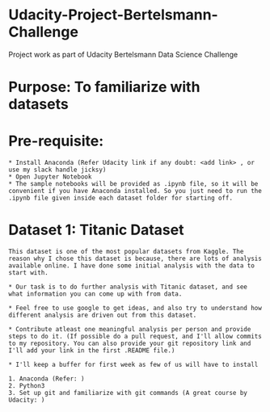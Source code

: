 # Udacity-Project-Bertelsmann-Challenge
Project work as part of Udacity Bertelsmann Data Science Challenge

# Purpose: To familiarize with datasets

# Pre-requisite:
	* Install Anaconda (Refer Udacity link if any doubt: <add link> , or use my slack handle jicksy)
	* Open Jupyter Notebook 
	* The sample notebooks will be provided as .ipynb file, so it will be convenient if you have Anaconda installed. So you just need to run the .ipynb file given inside each dataset folder for starting off.


# Dataset 1: Titanic Dataset
	This dataset is one of the most popular datasets from Kaggle. The reason why I chose this dataset is because, there are lots of analysis available online. I have done some initial analysis with the data to start with. 

 	* Our task is to do further analysis with Titanic dataset, and see what information you can come up with from data. 

 	* Feel free to use google to get ideas, and also try to understand how different analysis are driven out from this dataset. 

 	* Contribute atleast one meaningful analysis per person and provide steps to do it. (If possible do a pull request, and I'll allow commits to my repository. You can also provide your git repository link and I'll add your link in the first .README file.) 

 	* I'll keep a buffer for first week as few of us will have to install 

 	1. Anaconda (Refer: )
 	2. Python3 
 	3. Set up git and familiarize with git commands (A great course by Udacity: )
